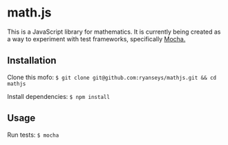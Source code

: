 math.js
=======

This is a JavaScript library for mathematics. It is currently being created as a way to experiment with test frameworks, specifically [Mocha.](http://visionmedia.github.com/mocha/)

## Installation

Clone this mofo: `$ git clone git@github.com:ryanseys/mathjs.git && cd mathjs`

Install dependencies: `$ npm install`

## Usage
Run tests: `$ mocha`

